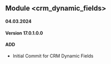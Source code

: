 ## Module <crm_dynamic_fields>
#### 04.03.2024
#### Version 17.0.1.0.0
#### ADD
- Initial Commit for CRM Dynamic Fields
